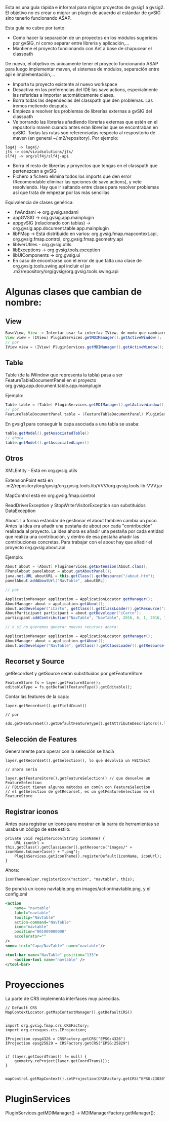 Esta es una guía rápida e informal para migrar proyectos de gvsig1 a gvsig2. El objetivo no es crear o migrar un plugin de acuerdo al estándar de gvSIG sino tenerlo funcionando ASAP.

Esta guía no cubre por tanto:

-   Como hacer la separación de un proyectos en los módulos sugeridos por gvSIG, ni como separar entre librería y aplicación,...
-   Mantiene el proyecto funcionando con Ant a base de chapucear el classpath

De nuevo, el objetivo es únicamente tener el proyecto funcionando ASAP para luego implementar maven, el sistemas de módulos, separación entre api e implementación,...

-   Importa tu proyecto existente al nuevo workspace
-   Desactiva en las preferencias del IDE las save actions, especialmente las referidas a importar automáticamente clases.
-   Borra todas las dependecias del classpath que den problemas. Las iremos metiendo después.
-   Empieza a resolver los problemas de librerías externas a gvSIG del classpath
-   Ve borrando las librerías añadiendo librerías externas que estén en el repositorio maven cuando antes eran librerías que se encontraban en gvSIG. Todas las rutas son referenciadas respecto al respositorio de maven (en general ~/.m2/repository). Por ejemplo:

```
log4j -> log4j/
jts -> com/vividsolutions/jts/
slf4j -> org/slf4j/slf4j-api
```

-   Borra el resto de librerías y proyectos que tengas en el classpath que pertenezcan a gvSIG
-   Fichero a fichero elimina todos los imports que den error (Recomendable eliminar las opciones de save actions), y vete resolviendo. Hay que ir saltando entre clases para resolver problemas así que trata de empezar por las más sencillas

Equivalencia de clases genérica:

-   \_fwAndami -> org.gvsig.andami
-   appGVSIG -> org.gvsig.app.mainplugin
-   appgvSIG (relacionado con tablas) -> org.gvsig.app.document.table.app.mainplugin
-   libFMap -> Está distribuido en varios: org.gvsig.fmap.mapcontext.api, org.gvsig.fmap.control, org.gvsig.fmap.geometry.api
-   libIverUtiles - org.gvsig.utils
-   libExceptions -> org.gvsig.tools.exception
-   libUIComponents -> org.gvsig.ui
-   En caso de encontrarse con el error de que falta una clase de org.gvsig.tools.swing.api incluír el jar .m2/repository/org/gvsig/org.gvsig.tools.swing.api

# Algunas clases que cambian de nombre:

## View

```java
BaseView, View -> Intentar usar la interfaz IView, de modo que cambiaremos
View view = (IView) PluginServices.getMDIManager().getActiveWindow();
// por
IView view = (IView) PluginServices.getMDIManager().getActiveWindow();
```

## Table

Table (de la IWindow que representa la tabla) pasa a ser FeatureTableDocumentPanel en el proyecto org.gvsig.app.document.table.app.mainplugin

Ejemplo:

```java
Table table = (Table) PluginServices.getMDIManager().getActiveWindow();
// por
FeatureTableDocumentPanel table = (FeatureTableDocumentPanel) PluginServices.getMDIManager().getActiveWindow(); Esf39bff4c
```

En gvsig1 para conseguir la capa asociada a una tabla se usaba:

```java
table.getModel().getAssociatedTable()
// ahora
table.getModel().getAssociatedLayer()
```

## Otros

XMLEntity - Está en org.gvsig.utils

ExtensionPoint está en .m2/repository/org/gvsig/org.gvsig.tools.lib/VVV/org.gvsig.tools.lib-VVV.jar

MapControl está en org.gvsig.fmap.control

ReadDriverException y StopWriterVisitorException son substituidos DataException

About. La forma estándar de gestionar el about también cambia un poco. Antes la idea era añadir una pestaña de about por cada "contribución" realizada al proyecto. La idea ahora es añadir una pestaña por cada entidad que realiza una contribución, y dentro de esa pestaña añadir las contribuciones concretas. Para trabajar con el about hay que añadir el proyecto org.gvsig.about.api

Ejemplo:

```java
About about = (About) PluginServices.getExtension(About.class);
FPanelAbout panelAbout = about.getAboutPanel();
java.net.URL aboutURL = this.getClass().getResource("/about.htm");
panelAbout.addAboutUrl("NavTable", aboutURL);

// por

ApplicationManager application = ApplicationLocator.getManager();
AboutManager about = application.getAbout();
about.addDeveloper("iCarto", getClass().getClassLoader().getResource("about/icarto.html"), 1);
AboutParticipant participant = about.getDeveloper("iCarto");
participant.addContribution("NavTable", "NavTable", 2016, 6, 1, 2016, 7, 1 ;

// o si no queremos generar nuevos recursos ahora:

ApplicationManager application = ApplicationLocator.getManager();
AboutManager about = application.getAbout();
about.addDeveloper("NavTable", getClass().getClassLoader().getResource("/about.htm"), 1);
```

## Recorset y Source

getRecordset y getSource serán substituidos por getFeatureStore

```
FeatureStore fs = layer.getFeatureStore();
editableType = fs.getDefaultFeatureType().getEditable();
```

Contar las features de la capa:

```
layer.getRecordset().getFieldCount()

// por

sds.getFeatureSet().getDefaultFeatureType().getAttributeDescriptors().length;
```

## Selección de Features

Generalmente para operar con la selección se hacía

```
layer.getRecordset().getSelection(), lo que devolvía un FBItSect

// ahora sería

layer.getFeatureStore().getFeatureSelection() // que devuelve un FeatureSelection
// FBitSect tienen algunos métodos en común con FeatureSelection
// el getSelection de getRecorset, es un getFeatureSelection en el FeatureStore
```

## Registrar iconos

Antes para registrar un icono para mostrar en la barra de herramientas se usaba un código de este estilo:

```
private void registerIcon(String iconName) {
    URL iconUrl = this.getClass().getClassLoader().getResource("images/" + iconName.toLowerCase() + ".png");
	PluginServices.getIconTheme().registerDefault(iconName, iconUrl);
}
```

Ahora:

```
IconThemeHelper.registerIcon("action", "navtable", this);
```

Se pondrá un icono navtable.png en images/action/navtable.png, y el config.xml

```xml
<action
    name= "navtable"
    label="navtable"
    tooltip="Navtable"
    action-command="NavTable"
    icon="navtable"
    position="001009000000"
    accelerator=""
/>
<menu text="Capa/NavTable" name="navtable"/>

<tool-bar name="NavTable" position="133">
    <action-tool name="navtable" />
</tool-bar>
```

# Proyecciones

La parte de CRS implementa interfaces muy parecidas.

```
// Default CRS
MapContextLocator.getMapContextManager().getDefaultCRS()


import org.gvsig.fmap.crs.CRSFactory;
import org.cresques.cts.IProjection;

IProjection epsg4326 = CRSFactory.getCRS("EPSG:4326")
IProjection epsg25829 = CRSFactory.getCRS("EPSG:25829")


if (layer.getCoordTrans() != null) {
    geometry.reProject(layer.getCoordTrans());
}


mapControl.getMapContext().setProjection(CRSFactory.getCRS("EPSG:23030"));
```

# PluginServices

PluginServices.getMDIManager() -> MDIManagerFactory.getManager();
